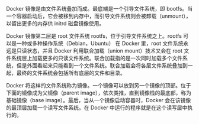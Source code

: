 Docker 镜像是由文件系统叠加而成。最底端是一个引导文件系统，即 bootfs。当一个容器启动后，它会被移到内存中，而引导文件系统则会被卸载（unmount），以留出更多的内存供 initrd 磁盘镜像使用。

Docker 镜像第二层是 root 文件系统 rootfs，位于引导文件系统之上。rootfs 可以是一种或多种操作系统（Debian，Ubuntu）
在 Docker 里，root 文件系统永远是只读状态，并且 Docker 利用联合加载（union mount）技术又会在 root 文件系统层上加载更多的只读文件系统。联合加载指的是一次同时加载多个文件系统，但是外面看起来只能看到一个文件系统。联合加载会将各层文件系统叠加到一起，最终的文件系统会包括所有底层的文件和目录。

Docker 将这样的文件系统称为镜像。一个镜像可以放到另一个镜像的顶部。位于下面的镜像成为父镜像（parent image），依次类推，直到镜像栈的最底部，称为基础镜像（base image）。最后，当从一个镜像启动容器时，Docker 会在该镜像的最顶层加载一个读写文件系统。在 Docker 中运行的程序就是在这个读写层中执行的。

